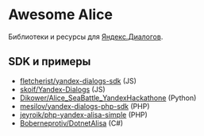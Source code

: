 # Awesome Alice

Библиотеки и ресурсы для [Яндекс.Диалогов](https://dialogs.yandex.ru).

## SDK и примеры

- [fletcherist/yandex-dialogs-sdk](https://github.com/fletcherist/yandex-dialogs-sdk) (JS)
- [skoif/Yandex-Dialogs](https://github.com/skoif/Yandex-Dialogs) (JS)
- [Dikower/Alice_SeaBattle_YandexHackathone](https://github.com/Dikower/Alice_SeaBattle_YandexHackathone/blob/master/alice_sdk.py) (Python)
- [mesilov/yandex-dialogs-php-sdk](https://github.com/mesilov/yandex-dialogs-php-sdk.git) (PHP)
- [jeyroik/php-yandex-alisa-simple](https://github.com/jeyroik/php-yandex-alisa-simple) (PHP)
- [Boberneprotiv/DotnetAlisa](https://github.com/Boberneprotiv/DotnetAlisa) (C#)
